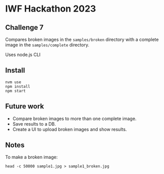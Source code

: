 # IWF Hackathon 2023 

## Challenge 7

Compares broken images in the `samples/broken` directory with a complete image in the `samples/complete` directory.

Uses node.js CLI 

## Install

```
nvm use
npm install
npm start
```

## Future work

* Compare broken images to more than one complete image.
* Save results to a DB.
* Create a UI to upload broken images and show results.

## Notes

To make a broken image:

```
head -c 50000 sample1.jpg > sample1_broken.jpg 
```
